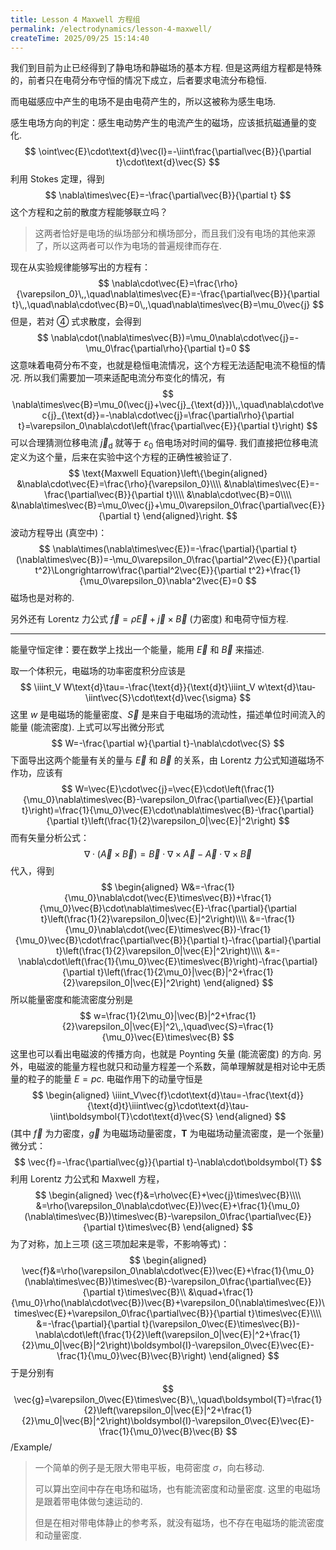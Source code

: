 ```yaml
---
title: Lesson 4 Maxwell 方程组
permalink: /electrodynamics/lesson-4-maxwell/
createTime: 2025/09/25 15:14:40
---
```

我们到目前为止已经得到了静电场和静磁场的基本方程. 但是这两组方程都是特殊的，前者只在电荷分布守恒的情况下成立，后者要求电流分布稳恒.

而电磁感应中产生的电场不是由电荷产生的，所以这被称为感生电场.

感生电场方向的判定：感生电动势产生的电流产生的磁场，应该抵抗磁通量的变化.
$$
\oint\vec{E}\cdot\text{d}\vec{l}=-\iint\frac{\partial\vec{B}}{\partial t}\cdot\text{d}\vec{S}
$$
利用 Stokes 定理，得到
$$
\nabla\times\vec{E}=-\frac{\partial\vec{B}}{\partial t}
$$
这个方程和之前的散度方程能够联立吗？

> 这两者恰好是电场的纵场部分和横场部分，而且我们没有电场的其他来源了，所以这两者可以作为电场的普遍规律而存在.

现在从实验规律能够写出的方程有：
$$
\nabla\cdot\vec{E}=\frac{\rho}{\varepsilon_0}\,,\quad\nabla\times\vec{E}=-\frac{\partial\vec{B}}{\partial t}\,,\quad\nabla\cdot\vec{B}=0\,,\quad\nabla\times\vec{B}=\mu_0\vec{j}
$$
但是，若对 ④ 式求散度，会得到
$$
\nabla\cdot(\nabla\times\vec{B})=\mu_0\nabla\cdot\vec{j}=-\mu_0\frac{\partial\rho}{\partial t}=0
$$
这意味着电荷分布不变，也就是稳恒电流情况，这个方程无法适配电流不稳恒的情况. 所以我们需要加一项来适配电流分布变化的情况，有
$$
\nabla\times\vec{B}=\mu_0(\vec{j}+\vec{j}_{\text{d}})\,,\quad\nabla\cdot\vec{j}_{\text{d}}=-\nabla\cdot\vec{j}=\frac{\partial\rho}{\partial t}=\varepsilon_0\nabla\cdot\left(\frac{\partial\vec{E}}{\partial t}\right)
$$
可以合理猜测位移电流 $\vec{j}_{\text{d}}$ 就等于 $\varepsilon_0$ 倍电场对时间的偏导. 我们直接把位移电流定义为这个量，后来在实验中这个方程的正确性被验证了.
$$
\text{Maxwell Equation}\left\{\begin{aligned}
&\nabla\cdot\vec{E}=\frac{\rho}{\varepsilon_0}\\\\
&\nabla\times\vec{E}=-\frac{\partial\vec{B}}{\partial t}\\\\
&\nabla\cdot\vec{B}=0\\\\
&\nabla\times\vec{B}=\mu_0\vec{j}+\mu_0\varepsilon_0\frac{\partial\vec{E}}{\partial t}
\end{aligned}\right.
$$
波动方程导出 (真空中)：
$$
\nabla\times(\nabla\times\vec{E})=-\frac{\partial}{\partial t}(\nabla\times\vec{B})=-\mu_0\varepsilon_0\frac{\partial^2\vec{E}}{\partial t^2}\Longrightarrow\frac{\partial^2\vec{E}}{\partial t^2}+\frac{1}{\mu_0\varepsilon_0}\nabla^2\vec{E}=0
$$
磁场也是对称的.

另外还有 Lorentz 力公式 $\vec{f}=\rho\vec{E}+\vec{j}\times\vec{B}$ (力密度) 和电荷守恒方程.

---

能量守恒定律：要在数学上找出一个能量，能用 $\vec{E}$ 和 $\vec{B}$ 来描述.

取一个体积元，电磁场的功率密度积分应该是
$$
\iiint_V W\text{d}\tau=-\frac{\text{d}}{\text{d}t}\iiint_V w\text{d}\tau-\iint\vec{S}\cdot\text{d}\vec{\sigma}
$$
这里 $w$ 是电磁场的能量密度、$\vec{S}$ 是来自于电磁场的流动性，描述单位时间流入的能量 (能流密度). 上式可以写出微分形式
$$
W=-\frac{\partial w}{\partial t}-\nabla\cdot\vec{S}
$$
下面导出这两个能量有关的量与 $\vec{E}$ 和 $\vec{B}$ 的关系，由 Lorentz 力公式知道磁场不作功，应该有
$$
W=\vec{E}\cdot\vec{j}=\vec{E}\cdot\left(\frac{1}{\mu_0}\nabla\times\vec{B}-\varepsilon_0\frac{\partial\vec{E}}{\partial t}\right)=\frac{1}{\mu_0}\vec{E}\cdot\nabla\times\vec{B}-\frac{\partial}{\partial t}\left(\frac{1}{2}\varepsilon_0|\vec{E}|^2\right)
$$
而有矢量分析公式：
$$
\nabla\cdot(\vec{A}\times\vec{B})=\vec{B}\cdot\nabla\times\vec{A}-\vec{A}\cdot\nabla\times\vec{B}
$$
代入，得到
$$
\begin{aligned}
W&=-\frac{1}{\mu_0}\nabla\cdot(\vec{E}\times\vec{B})+\frac{1}{\mu_0}\vec{B}\cdot\nabla\times\vec{E}-\frac{\partial}{\partial t}\left(\frac{1}{2}\varepsilon_0|\vec{E}|^2\right)\\\\
&=-\frac{1}{\mu_0}\nabla\cdot(\vec{E}\times\vec{B})-\frac{1}{\mu_0}\vec{B}\cdot\frac{\partial\vec{B}}{\partial t}-\frac{\partial}{\partial t}\left(\frac{1}{2}\varepsilon_0|\vec{E}|^2\right)\\\\
&=-\nabla\cdot\left(\frac{1}{\mu_0}\vec{E}\times\vec{B}\right)-\frac{\partial}{\partial t}\left(\frac{1}{2\mu_0}|\vec{B}|^2+\frac{1}{2}\varepsilon_0|\vec{E}|^2\right)
\end{aligned}
$$
所以能量密度和能流密度分别是
$$
w=\frac{1}{2\mu_0}|\vec{B}|^2+\frac{1}{2}\varepsilon_0|\vec{E}|^2\,,\quad\vec{S}=\frac{1}{\mu_0}\vec{E}\times\vec{B}
$$
这里也可以看出电磁波的传播方向，也就是 Poynting 矢量 (能流密度) 的方向. 另外，电磁波的能量方程也就只和动量方程差一个系数，简单理解就是相对论中无质量的粒子的能量 $E=pc$. 电磁作用下的动量守恒是
$$
\begin{aligned}
\iiint_V\vec{f}\cdot\text{d}\tau=-\frac{\text{d}}{\text{d}t}\iiint\vec{g}\cdot\text{d}\tau-\iint\boldsymbol{T}\cdot\text{d}\vec{S}
\end{aligned}
$$
(其中 $\vec{f}$ 为力密度，$\vec{g}$ 为电磁场动量密度，$\boldsymbol{T}$ 为电磁场动量流密度，是一个张量) 微分式：
$$
\vec{f}=-\frac{\partial\vec{g}}{\partial t}-\nabla\cdot\boldsymbol{T}
$$
利用 Lorentz 力公式和 Maxwell 方程，
$$
\begin{aligned}
\vec{f}&=\rho\vec{E}+\vec{j}\times\vec{B}\\\\
&=\rho(\varepsilon_0\nabla\cdot\vec{E})\vec{E}+\frac{1}{\mu_0}(\nabla\times\vec{B})\times\vec{B}-\varepsilon_0\frac{\partial\vec{E}}{\partial t}\times\vec{B}
\end{aligned}
$$
为了对称，加上三项 (这三项加起来是零，不影响等式)：
$$
\begin{aligned}
\vec{f}&=\rho(\varepsilon_0\nabla\cdot\vec{E})\vec{E}+\frac{1}{\mu_0}(\nabla\times\vec{B})\times\vec{B}-\varepsilon_0\frac{\partial\vec{E}}{\partial t}\times\vec{B}\\
&\quad+\frac{1}{\mu_0}\rho(\nabla\cdot\vec{B})\vec{B}+\varepsilon_0(\nabla\times\vec{E})\times\vec{E}+\varepsilon_0\frac{\partial\vec{B}}{\partial t}\times\vec{E}\\\\
&=-\frac{\partial}{\partial t}(\varepsilon_0\vec{E}\times\vec{B})-\nabla\cdot\left(\frac{1}{2}\left(\varepsilon_0|\vec{E}|^2+\frac{1}{2}\mu_0|\vec{B}|^2\right)\boldsymbol{I}-\varepsilon_0\vec{E}\vec{E}-\frac{1}{\mu_0}\vec{B}\vec{B}\right)
\end{aligned}
$$
于是分别有
$$
\vec{g}=\varepsilon_0\vec{E}\times\vec{B}\,,\quad\boldsymbol{T}=\frac{1}{2}\left(\varepsilon_0|\vec{E}|^2+\frac{1}{2}\mu_0|\vec{B}|^2\right)\boldsymbol{I}-\varepsilon_0\vec{E}\vec{E}-\frac{1}{\mu_0}\vec{B}\vec{B}
$$
/Example/

> 一个简单的例子是无限大带电平板，电荷密度 $\sigma$，向右移动.
>
> 可以算出空间中存在电场和磁场，也有能流密度和动量密度. 这里的电磁场是跟着带电体做匀速运动的.
>
> 但是在相对带电体静止的参考系，就没有磁场，也不存在电磁场的能流密度和动量密度.